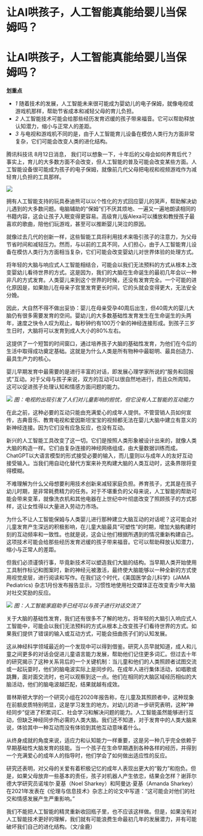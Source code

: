 # 让AI哄孩子，人工智能真能给婴儿当保姆吗？

# 让AI哄孩子，人工智能真能给婴儿当保姆吗？

**划重点**

  * _1_ 随着技术的发展，人工智能未来很可能成为婴幼儿的电子保姆，就像电视或游戏机那样，帮助节省成本和减轻父母的育儿负担。
  * _2_ 人工智能技术可能会给那些经历发育迟缓的孩子带来福音。它可以帮助释放认知潜力，缩小与正常人的差距。
  * _3_ 与电视和游戏机不同的是，由于人工智能育儿设备在模仿人类行为方面非常复杂，它们可能会改变人类的进化结构。

腾讯科技讯 8月12日消息，
我们可以想象一下，十年后的父母会如何养育后代？事实上，育儿的大多数方面不会改变，但人工智能的普及可能会改变某些方面。人工智能设备很可能成为孩子的电子保姆，就像前几代父母把电视和视频游戏作为减轻育儿负担的工具那样。

![](https://inews.gtimg.com/om_bt/OrV69f7T3RCp68b74ZA5VDRhs41TaD66EkBhnxpGyPbjMAA/1000)

拥有人工智能支持的玩具泰迪熊可以以个性化的方式回应婴儿的哭声，帮助解决幼儿遇到的大多数问题。电脑辅助的“保姆”们不厌其烦地、一遍又一遍地朗读相同的书籍内容，这会让孩子入眠变得更容易。高级育儿版Alexa可以播放和教授孩子最喜欢的歌曲，陪他们玩游戏，甚至可以推断婴儿哭泣的原因。

就像过去几代的创新一样，这些智能工具将利用技术来吸引孩子的注意力，为父母节省时间和减轻压力。然而，与以前的工具不同，人们担心，由于人工智能育儿设备在模仿人类行为方面相当复杂，它们可能会改变婴幼儿对世界体验的处理方式。

将年轻的大脑与响应式人工智能相结合，可能会以我们无法预料的方式从根本上改变婴幼儿看待世界的方式。这是因为，我们的大脑在生命诞生的最初几年会以一种非凡的方式发育。人类婴儿来到这个世界的时候，还没有发育完全。一个可能的进化原因是，如果胎儿在母亲子宫里发育更长时间，它的头就会变得更大，无法安全分娩。

因此，大自然不得不做出妥协：婴儿在母亲受孕40周后出生，但40周大的婴儿大脑仍有很多需要发育的空间。婴幼儿的大多数基础性发育发生在生命诞生的头两年，速度之快令人叹为观止，每秒钟约有100万个新的神经连接形成。到孩子三岁生日时，大脑将可以发育到成人大小的80%左右。

这提供了一个短暂的时间窗口，通过培养孩子大脑的基础性发育，为他们在今后的生活中取得成功奠定基础。这就是为什么人类是所有物种中最聪明、最具创造力、最具生产力的核心。

婴儿早期发育中最需要的是进行丰富的对话，即发展心理学家所说的“服务和回报式”互动。对于父母与孩子来说，双方的互动可以很自然地进行，而且众所周知，这可以促进孩子处理认知和情感方面问题的能力。

![](https://inews.gtimg.com/om_bt/OwrlsuBkE8dUZ64kcNUQzpwU1ecx60ArALOoic0Fhx6dIAA/1000)
_图：电视的出现引发了人们对儿童影响的担忧，但它没有人工智能的互动能力_

在此之前，这种必要的互动只能由充满爱心的成年人提供。不管营销人员如何宣传，古典音乐、教育电视和爱因斯坦宝宝的视频都无法在婴儿大脑中建立有意义的新神经连接。因为它们没有应急反应，也没有互动。

新兴的人工智能工具改变了这一切。它们是按照人类形象被设计出来的，就像人类大脑的构造一样。它们由复杂连接的神经网络组成，由大量数据训练而成。ChatGPT以大语言模型的形式接受必要的输入，而儿童则以与成年人的友好互动接受输入。当我们用自动化替代方案来补充构建大脑的人类互动时，这条界限将变得模糊。

不难理解为什么父母想要利用技术创新来减轻家庭负担。养育孩子，尤其是在孩子幼儿时期，是非常耗费精力的任务。对于不堪重负的父母来说，人工智能的帮助可能会带来变革，就像洗衣机和其他电器在上世纪中叶彻底改变了照顾孩子的方式那样，这让女性得以大量进入劳动力市场。

为什么不让人工智能保姆与人类婴儿进行那种建立大脑互动的对话呢？这可能会对儿童发育产生深远的积极影响，在儿童大脑最具“可塑性”的时期，增加大脑构建时刻的互动频率和一致性。也就是说，这会让他们根据所遇到的情况重新构建自己。这项技术可能会给那些经历发育迟缓的孩子带来福音。它可以帮助释放认知潜力，缩小与正常人的差距。

但我们必须谨慎行事，毕竟新技术可以塑造我们大脑的结构。当早期人类开始使用工具制作标记和图案时，新的神经元被激活，最终使大脑能够以一种全新的方式使用视觉皮层，进行阅读和写作。在我们这个时代，《美国医学会儿科学》(JAMA
Pediatrics) 杂志1月份发布报告显示，习惯性地使用社交媒体正在改变青少年大脑对社交奖励的反应。

![](https://inews.gtimg.com/om_bt/OsjVbGa75RIbRCmnuj8C2NsjZMSap_rucHHdagLKf321YAA/1000)
_图：人工智能家庭助手已经可以与孩子进行对话交流了_

关于大脑的基础性发育，我们还有很多不了解的地方。将年轻的大脑引入响应式人工智能中，可能会以我们无法预料的方式从根本上改变孩子们看待世界的方式。如果我们提供了错误的输入或互动方式，可能会扭曲孩子们的认知发展。

这从神经科学领域最近的一个发现中可以得到借鉴。研究人员早就知道，成人和儿童之间更多的对话会促进儿童语言能力发展，帮助他们记住更多词汇。但过去十年的研究揭示了这种关系背后的一个关键机制：当儿童和他们的人类照顾者试图交流或一起玩耍时，他们的脑电波实际上是同步的。在成年人进行集体活动，如唱歌或跳舞，面对面交流时，也可以观察到这一点。他们在相同的大脑区域经历相似的大脑活动，他们的脑电波越匹配，结果就越有成效。

普林斯顿大学的一个研究小组在2020年报告称，在儿童及其照顾者中，这种现象在前额皮质特别明显，这是学习发生的地方。对幼儿的进一步研究表明，这种“神经同步”促进了积累词汇、社会学习和解决问题的能力。人工智能虽然能够进行互动，但缺乏神经同步所必需的人类大脑。我们还不知道，对于发育中的人类大脑来说，体验其中一种互动而没有体验到其他互动意味着什么。

从终身成就的角度来说，适应力和认知能力一样重要，这是另一种几乎完全依赖于早期基础性大脑发育的技能。当一个孩子在生命早期遇到各种各样的经历，并得到一个充满爱心的成年人的指导时，他们学会了如何做出适应性的反应。

研究还表明，对父母的关爱有着积极记忆的成年人表现出更大的“毅力”和抱负。但是，如果父母放弃一些基本的责任，孩子对机器人产生依恋，结果会怎样？谢菲尔德大学研究员诺埃尔·夏基（Noel
Sharkey）和阿曼达·夏基（Amanda
Sharkey）在2021年发表在《伦理与信息技术》杂志上的论文中写道：“这可能会对他们的社交和情感发展产生严重影响。”

我们不能把人工智能的精灵重新收回瓶子里，也不应该这样做。但是，如果没有对人工智能技术更好的理解，我们就有可能浪费生命最初几年的发展潜力，并有可能破坏我们自己的进化结构。（文/金鹿）

